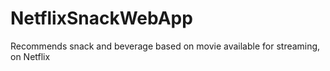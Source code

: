 # NetflixSnackWebApp
Recommends snack and beverage based on movie available for streaming, on Netflix
